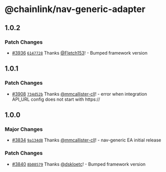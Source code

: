 # @chainlink/nav-generic-adapter

## 1.0.2

### Patch Changes

- [#3936](https://github.com/smartcontractkit/external-adapters-js/pull/3936) [`6147728`](https://github.com/smartcontractkit/external-adapters-js/commit/6147728aa69ec39fc180a11a34757d1c730ad6af) Thanks [@Fletch153](https://github.com/Fletch153)! - Bumped framework version

## 1.0.1

### Patch Changes

- [#3908](https://github.com/smartcontractkit/external-adapters-js/pull/3908) [`734d52b`](https://github.com/smartcontractkit/external-adapters-js/commit/734d52b49c43c41887ce5931d7df5bb82701c380) Thanks [@mmcallister-cll](https://github.com/mmcallister-cll)! - error when integration API_URL config does not start with https://

## 1.0.0

### Major Changes

- [#3834](https://github.com/smartcontractkit/external-adapters-js/pull/3834) [`9a134d8`](https://github.com/smartcontractkit/external-adapters-js/commit/9a134d81709953d7cf3c1ba5893ad13c4419168b) Thanks [@mmcallister-cll](https://github.com/mmcallister-cll)! - nav-generic EA initial release

### Patch Changes

- [#3840](https://github.com/smartcontractkit/external-adapters-js/pull/3840) [`8b08579`](https://github.com/smartcontractkit/external-adapters-js/commit/8b085790e1fcd3543ec0ea540e1915bacd998ec4) Thanks [@dskloetc](https://github.com/dskloetc)! - Bumped framework version
